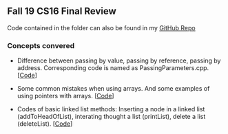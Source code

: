 ## Fall 19 CS16 Final Review    
Code contained in the folder can also be found in my [GitHub Repo](https://github.com/NathanWoo/cs16-final-review)

### Concepts convered   
- Difference between passing by value, passing by reference, passing by address. Corresponding code is named as PassingParameters.cpp. [[Code](./PassingParameters.cpp)]  

- Some common mistakes when using arrays. And some examples of using pointers with arrays. [[Code](./arrayAndPointers.cpp)]

- Codes of basic linked list methods: Inserting a node in a linked list (addToHeadOfList), interating thought a list (printList), delete a list (deleteList). [[Code](./LinkedList)]